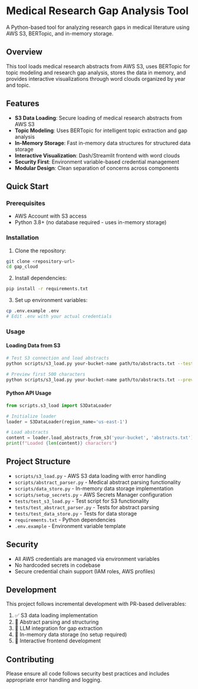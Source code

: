 # Medical Research Gap Analysis Tool

A Python-based tool for analyzing research gaps in medical literature using AWS S3, BERTopic, and in-memory storage.

## Overview

This tool loads medical research abstracts from AWS S3, uses BERTopic for topic modeling and research gap analysis, stores the data in memory, and provides interactive visualizations through word clouds organized by year and topic.

## Features

- **S3 Data Loading**: Secure loading of medical research abstracts from AWS S3
- **Topic Modeling**: Uses BERTopic for intelligent topic extraction and gap analysis
- **In-Memory Storage**: Fast in-memory data structures for structured data storage
- **Interactive Visualization**: Dash/Streamlit frontend with word clouds
- **Security First**: Environment variable-based credential management
- **Modular Design**: Clean separation of concerns across components

## Quick Start

### Prerequisites
- AWS Account with S3 access
- Python 3.8+ (no database required - uses in-memory storage)

### Installation

1. Clone the repository:
```bash
git clone <repository-url>
cd gap_cloud
```

2. Install dependencies:
```bash
pip install -r requirements.txt
```

3. Set up environment variables:
```bash
cp .env.example .env
# Edit .env with your actual credentials
```

### Usage

#### Loading Data from S3

```bash
# Test S3 connection and load abstracts
python scripts/s3_load.py your-bucket-name path/to/abstracts.txt --test-connection

# Preview first 500 characters
python scripts/s3_load.py your-bucket-name path/to/abstracts.txt --preview-chars 500
```

#### Python API Usage

```python
from scripts.s3_load import S3DataLoader

# Initialize loader
loader = S3DataLoader(region_name='us-east-1')

# Load abstracts
content = loader.load_abstracts_from_s3('your-bucket', 'abstracts.txt')
print(f"Loaded {len(content)} characters")
```

## Project Structure

- `scripts/s3_load.py` - AWS S3 data loading with error handling
- `scripts/abstract_parser.py` - Medical abstract parsing functionality
- `scripts/data_store.py` - In-memory data storage implementation
- `scripts/setup_secrets.py` - AWS Secrets Manager configuration
- `tests/test_s3_load.py` - Test script for S3 functionality
- `tests/test_abstract_parser.py` - Tests for abstract parsing
- `tests/test_data_store.py` - Tests for data storage
- `requirements.txt` - Python dependencies
- `.env.example` - Environment variable template

## Security

- All AWS credentials are managed via environment variables
- No hardcoded secrets in codebase
- Secure credential chain support (IAM roles, AWS profiles)

## Development

This project follows incremental development with PR-based deliverables:

1. ✅ S3 data loading implementation
2. 🔄 Abstract parsing and structuring
3. 🔄 LLM integration for gap extraction
4. 🔄 In-memory data storage (no setup required)
5. 🔄 Interactive frontend development

## Contributing

Please ensure all code follows security best practices and includes appropriate error handling and logging.
